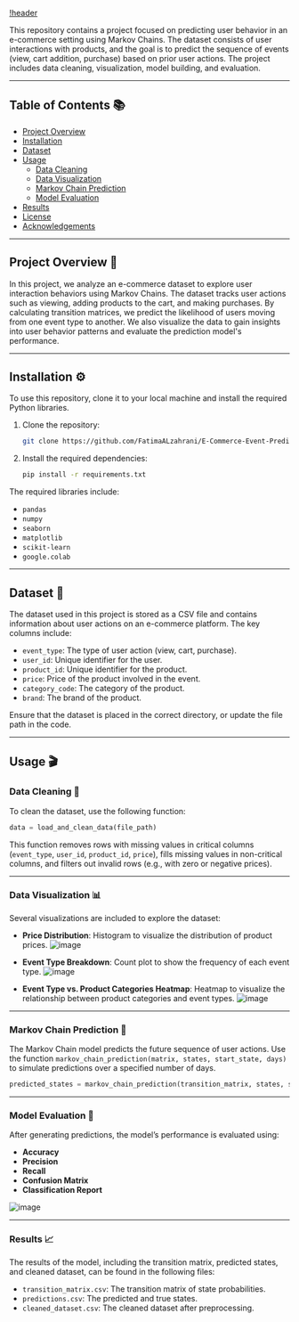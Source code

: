 [!header](https://capsule-render.vercel.app/api?type=rect&height=300&color=gradient&text=E-Commerce%20Event%20Prediction%20with%20Markov%20Chains&customColorList=25&fontSize=34)

This repository contains a project focused on predicting user behavior in an e-commerce setting using Markov Chains. The dataset consists of user interactions with products, and the goal is to predict the sequence of events (view, cart addition, purchase) based on prior user actions. The project includes data cleaning, visualization, model building, and evaluation.

---

## **Table of Contents** 📚

- [Project Overview](#project-overview)
- [Installation](#installation)
- [Dataset](#dataset)
- [Usage](#usage)
  - [Data Cleaning](#data-cleaning)
  - [Data Visualization](#data-visualization)
  - [Markov Chain Prediction](#markov-chain-prediction)
  - [Model Evaluation](#model-evaluation)
- [Results](#results)
- [License](#license)
- [Acknowledgements](#acknowledgements)

---

## **Project Overview** 📖

In this project, we analyze an e-commerce dataset to explore user interaction behaviors using Markov Chains. The dataset tracks user actions such as viewing, adding products to the cart, and making purchases. By calculating transition matrices, we predict the likelihood of users moving from one event type to another. We also visualize the data to gain insights into user behavior patterns and evaluate the prediction model's performance.

---

## **Installation** ⚙️

To use this repository, clone it to your local machine and install the required Python libraries.

1. Clone the repository:
    ```bash
    git clone https://github.com/FatimaALzahrani/E-Commerce-Event-Prediction-with-Markov-Chains.git
    ```

2. Install the required dependencies:
    ```bash
    pip install -r requirements.txt
    ```

The required libraries include:
- `pandas`
- `numpy`
- `seaborn`
- `matplotlib`
- `scikit-learn`
- `google.colab`

---

## **Dataset** 📑

The dataset used in this project is stored as a CSV file and contains information about user actions on an e-commerce platform. The key columns include:
- `event_type`: The type of user action (view, cart, purchase).
- `user_id`: Unique identifier for the user.
- `product_id`: Unique identifier for the product.
- `price`: Price of the product involved in the event.
- `category_code`: The category of the product.
- `brand`: The brand of the product.

Ensure that the dataset is placed in the correct directory, or update the file path in the code.

---

## **Usage** 🎬

### **Data Cleaning** 🧹

To clean the dataset, use the following function:

```python
data = load_and_clean_data(file_path)
```

This function removes rows with missing values in critical columns (`event_type`, `user_id`, `product_id`, `price`), fills missing values in non-critical columns, and filters out invalid rows (e.g., with zero or negative prices).


---

### Data Visualization 📊

Several visualizations are included to explore the dataset:

- **Price Distribution**: Histogram to visualize the distribution of product prices.
  ![image](https://github.com/user-attachments/assets/783e6cec-5d7e-4273-b212-6475e47dccbd)

- **Event Type Breakdown**: Count plot to show the frequency of each event type.
  ![image](https://github.com/user-attachments/assets/6496e62e-07e6-48b9-9e1c-79c4d48a210e)

- **Event Type vs. Product Categories Heatmap**: Heatmap to visualize the relationship between product categories and event types.
![image](https://github.com/user-attachments/assets/63c5d53b-74b1-4ac0-aa5b-974ce1742ea0)

---

### Markov Chain Prediction 🤖

The Markov Chain model predicts the future sequence of user actions. Use the function `markov_chain_prediction(matrix, states, start_state, days)` to simulate predictions over a specified number of days.

```python
predicted_states = markov_chain_prediction(transition_matrix, states, start_state, days=30)
```
---

### Model Evaluation 🧮

After generating predictions, the model’s performance is evaluated using:

- **Accuracy**
- **Precision**
- **Recall**
- **Confusion Matrix**
- **Classification Report**

![image](https://github.com/user-attachments/assets/2b804e0c-4582-485a-b94e-f845f3eb74e5)

---

### Results 📈

The results of the model, including the transition matrix, predicted states, and cleaned dataset, can be found in the following files:

- `transition_matrix.csv`: The transition matrix of state probabilities.
- `predictions.csv`: The predicted and true states.
- `cleaned_dataset.csv`: The cleaned dataset after preprocessing.
<?--

### Acknowledgements 🙏

- **Markov Chains**: For providing a foundation for probabilistic event prediction.
- **Seaborn and Matplotlib**: For visualization libraries that helped in generating insightful plots.
- **Scikit-learn**: For evaluation metrics that helped in assessing model performance.
-->
